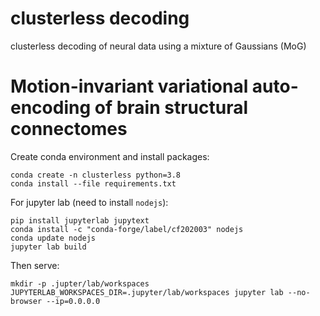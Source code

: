 # clusterless decoding
clusterless decoding of neural data using a mixture of Gaussians (MoG)

# Motion-invariant variational auto-encoding of brain structural connectomes

Create conda environment and install packages:
```
conda create -n clusterless python=3.8
conda install --file requirements.txt
```

For jupyter lab (need to install `nodejs`):
```
pip install jupyterlab jupytext
conda install -c "conda-forge/label/cf202003" nodejs
conda update nodejs
jupyter lab build
```

Then serve:
```
mkdir -p .jupter/lab/workspaces
JUPYTERLAB_WORKSPACES_DIR=.jupyter/lab/workspaces jupyter lab --no-browser --ip=0.0.0.0
```

